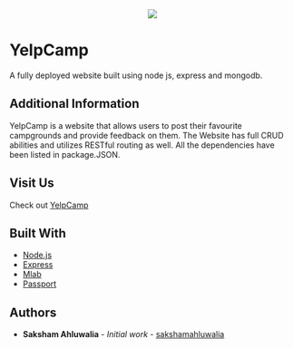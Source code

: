 <div align="center">
  <img src ="https://camo.githubusercontent.com/dfe125b1579e723de45a206328df7e0705ed9f9f/68747470733a2f2f6e6f64656a732e6f72672f7374617469632f696d616765732f6c6f676f732f6e6f64656a732e706e67" />
</div>

# YelpCamp
A fully deployed website built using node js, express and mongodb.

## Additional Information
YelpCamp is a website that allows users to post their favourite campgrounds and provide feedback on them.
The Website has full CRUD abilities and utilizes RESTful routing as well.
All the dependencies have been listed in package.JSON.

## Visit Us
Check out [YelpCamp](http://yelpcamp-98.herokuapp.com)

## Built With

* [Node.js](https://nodejs.org/en/) 
* [Express](https://expressjs.com)
* [Mlab](https://mlab.com)
* [Passport](http://www.passportjs.org)

## Authors

* **Saksham Ahluwalia** - *Initial work* - [sakshamahluwalia](https://github.com/sakshamahluwalia)
